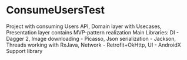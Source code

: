 # ConsumeUsersTest
Project with consuming Users API, 
Domain layer with Usecases, 
Presentation layer contains MVP-pattern realization
Main Libraries:
DI - Dagger 2, Image downloading - Picasso, Json serialization - Jackson, Threads working with RxJava, Network - Retrofit+OkHttp, UI - AndroidX Support library
